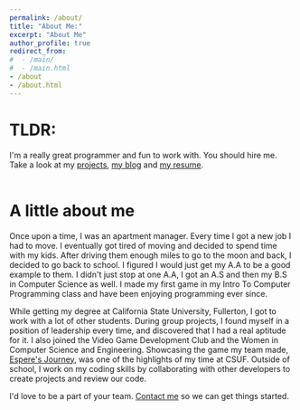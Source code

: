 ```yaml
---
permalink: /about/
title: "About Me:"
excerpt: "About Me"
author_profile: true
redirect_from:
#  - /main/
#  - /main.html
- /about
- /about.html
---
```


# TLDR: 
I'm a really great programmer and fun to work with. You should hire me. Take a look at my [projects](https://jennithe.dev/projects/), [my blog](https://jennithe.dev/blog/) and [my resume](https://jennithe.dev/resume/). 
<br><br>

# A little about me
Once upon a time, I was an apartment manager. Every time I got a new job I had to move. I eventually got tired of moving and decided to spend time with my kids. After driving them enough miles to go to the moon and back, I decided to go back to school. I figured I would just get my A.A to be a good example to them. I didn't just stop at one A.A, I got an A.S and then my B.S in Computer Science as well. I made my first game in my Intro To Computer Programming class and have been enjoying programming ever since. 

While getting my degree at California State University, Fullerton, I got to work with a lot of other students. During group projects, I found myself in a position of leadership every time, and discovered that I had a real aptitude for it. I also joined the Video Game Development Club and the Women in Computer Science and Engineering. Showcasing the game my team made, [Espere's Journey](https://jennithe.dev/portfolio/2020-esperesjourney/), was one of the highlights of my time at CSUF. Outside of school, I work on my coding skills by collaborating with other developers to create projects and review our code. 

I'd love to be a part of your team. [Contact me](mailto:jenni@jennithe.dev) so we can get things started. 
<br><br>


